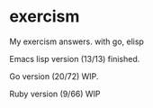 # exercism
My exercism answers. with go, elisp

Emacs lisp version (13/13) finished.

Go version (20/72) WIP.

Ruby version (9/66) WIP
